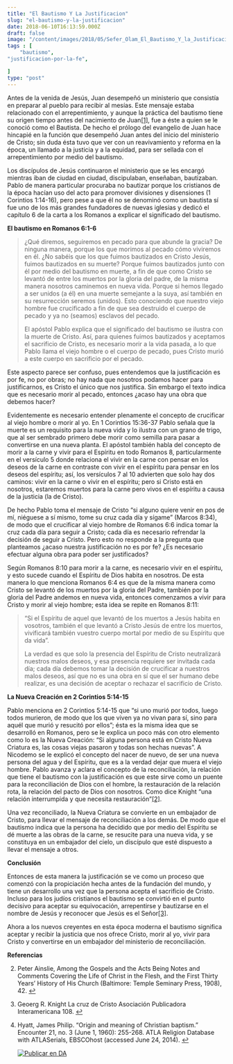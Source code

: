 ```yaml
---
title: "El Bautismo Y La Justificacion"
slug: "el-bautismo-y-la-justificacion"
date: 2018-06-10T16:13:59.000Z
draft: false
image: "/content/images/2018/05/Sefer_Olam_El_Bautismo_Y_la_Justificacion_.png"
tags : [
    "bautismo",
"justificacion-por-la-fe",

]
type: "post"
---
```


   Antes de la venida de Jesús, Juan desempeñó un ministerio que consistía en preparar al pueblo para recibir al mesías. Este mensaje estaba relacionado con el arrepentimiento, y aunque la práctica del bautismo tiene su origen tiempo antes del nacimiento de Juan[[1]](#fn1), fue a éste a quien se le conoció como el Bautista. De hecho el prólogo del evangelio de Juan hace hincapié en la función que desempeñó Juan antes del inicio del ministerio de Cristo; sin duda ésta tuvo que ver con un reavivamiento y reforma en la época, un llamado a la justicia y a la equidad, para ser sellada con el arrepentimiento por medio del bautismo.

 Los discípulos de Jesús continuaron el ministerio que se les encargó mientras iban de ciudad en ciudad, discipulaban, enseñaban, bautizaban. Pablo de manera particular procuraba no bautizar porque los cristianos de la época hacían uso del acto para promover divisiones y disensiones (1 Corintios 1:14-16), pero pese a que él no se denominó como un bautista sí fue uno de los más grandes fundadores de nuevas iglesias y dedicó el capítulo 6 de la carta a los Romanos a explicar el significado del bautismo.

 **El bautismo en Romanos 6:1-6**

 
>  ¿Qué diremos, seguiremos en pecado para que abunde la gracia? De ninguna manera, porque los que morimos al pecado cómo viviremos en él. ¿No sabéis que los que fuimos bautizados en Cristo Jesús, fuimos bautizados en su muerte? Porque fuimos bautizados junto con él por medio del bautismo en muerte, a fin de que como Cristo se levantó de entre los muertos por la gloria del padre, de la misma manera nosotros caminemos en nueva vida. Porque si hemos llegado a ser unidos (a él) en una muerte semejante a la suya, así también en su resurrección seremos (unidos). Esto conociendo que nuestro viejo hombre fue crucificado a fin de que sea destruido el cuerpo de pecado y ya no (seamos) esclavos del pecado.
> 
>   El apóstol Pablo explica que el significado del bautismo se ilustra con la muerte de Cristo. Así, para quienes fuimos bautizados y aceptamos el sacrificio de Cristo, es necesario morir a la vida pasada, a lo que Pablo llama el viejo hombre o el cuerpo de pecado, pues Cristo murió a este cuerpo en sacrificio por el pecado.

 Este aspecto parece ser confuso, pues entendemos que la justificación es por fe, no por obras; no hay nada que nosotros podamos hacer para justificarnos, es Cristo el único que nos justifica. Sin embargo el texto indica que es necesario morir al pecado, entonces ¿acaso hay una obra que debemos hacer?

 Evidentemente es necesario entender plenamente el concepto de crucificar al viejo hombre o morir al yo. En 1 Corintios 15:36-37 Pablo señala que la muerte es un requisito para la nueva vida y lo ilustra con un grano de trigo, que al ser sembrado primero debe morir como semilla para pasar a convertirse en una nueva planta. El apóstol también habla del concepto de morir a la carne y vivir para el Espíritu en todo Romanos 8, particularmente en el versículo 5 donde relaciona el vivir en la carne con pensar en los deseos de la carne en contraste con vivir en el espíritu para pensar en los deseos del espíritu; así, los versículos 7 al 10 advierten que solo hay dos caminos: vivir en la carne o vivir en el espíritu; pero si Cristo está en nosotros, estaremos muertos para la carne pero vivos en el espíritu a causa de la justicia (la de Cristo).

 De hecho Pablo toma el mensaje de Cristo “si alguno quiere venir en pos de mí, niéguese a sí mismo, tome su cruz cada día y sígame” (Marcos 8:34), de modo que el crucificar al viejo hombre de Romanos 6:6 indica tomar la cruz cada día para seguir a Cristo; cada día es necesario refrendar la decisión de seguir a Cristo. Pero esto no responde a la pregunta que planteamos ¿acaso nuestra justificación no es por fe? ¿Es necesario efectuar alguna obra para poder ser justificados?

 Según Romanos 8:10 para morir a la carne, es necesario vivir en el espíritu, y esto sucede cuando el Espíritu de Dios habita en nosotros. De esta manera lo que menciona Romanos 6:4 es que de la misma manera como Cristo se levantó de los muertos por la gloria del Padre, también por la gloria del Padre andemos en nueva vida, entonces comenzamos a vivir para Cristo y morir al viejo hombre; esta idea se repite en Romanos 8:11:

 
>  “Si el Espíritu de aquel que levantó de los muertos a Jesús habita en vosotros, también el que levantó a Cristo Jesús de entre los muertos, vivificará también vuestro cuerpo mortal por medio de su Espíritu que da vida”.
> 
>   La verdad es que solo la presencia del Espíritu de Cristo neutralizará nuestros malos deseos, y esa presencia requiere ser invitada cada día; cada día debemos tomar la decisión de crucificar a nuestros malos deseos, así que no es una obra en sí que el ser humano debe realizar, es una decisión de aceptar o rechazar el sacrificio de Cristo.

 **La Nueva Creación en 2 Corintios 5:14-15**

 Pablo menciona en 2 Corintios 5:14-15 que “si uno murió por todos, luego todos murieron, de modo que los que viven ya no vivan para sí, sino para aquél que murió y resucitó por ellos”; ésta es la misma idea que se desarrolló en Romanos, pero se le explica un poco más con otro elemento como lo es la Nueva Creación: “Si alguna persona está en Cristo Nueva Criatura es, las cosas viejas pasaron y todas son hechas nuevas”. A Nicodemo se le explicó el concepto del nacer de nuevo, de ser una nueva persona del agua y del Espíritu, que es a la verdad dejar que muera el viejo hombre. Pablo avanza y aclara el concepto de la reconciliación, la relación que tiene el bautismo con la justificación es que este sirve como un puente para la reconciliación de Dios con el hombre, la restauración de la relación rota, la relación del pacto de Dios con nosotros. Como dice Knight “una relación interrumpida y que necesita restauración”[[2]](#fn2).

 Una vez reconciliado, la Nueva Criatura se convierte en un embajador de Cristo, para llevar el mensaje de reconciliación a los demás. De modo que el bautismo indica que la persona ha decidido que por medio del Espíritu se dé muerte a las obras de la carne, se resucite para una nueva vida, y se constituya en un embajador del cielo, un discípulo que esté dispuesto a llevar el mensaje a otros.

 **Conclusión**

 Entonces de esta manera la justificación se ve como un proceso que comenzó con la propiciación hecha antes de la fundación del mundo, y tiene un desarrollo una vez que la persona acepta el sacrificio de Cristo. Incluso para los judíos cristianos el bautismo se convirtió en el punto decisivo para aceptar su equivocación, arrepentirse y bautizarse en el nombre de Jesús y reconocer que Jesús es el Señor[[3]](#fn3).

 Ahora a los nuevos creyentes en esta época moderna el bautismo significa aceptar y recibir la justicia que nos ofrece Cristo, morir al yo, vivir para Cristo y convertirse en un embajador del ministerio de reconciliación.

 **Referencias**

   
 2. Peter Ainslie, Among the Gospels and the Acts Being Notes and Comments Covering the Life of Christ in the Flesh, and the First Thirty Years’ History of His Church (Baltimore: Temple Seminary Press, 1908), 42. [↩︎](#fnref1)

 
 4. Geoerg R. Knight La cruz de Cristo Asociación Publicadora Interamericana 108. [↩︎](#fnref2)

 
 6. Hyatt, James Philip. “Origin and meaning of Christian baptism.” Encounter 21, no. 3 (June 1, 1960): 255-268. ATLA Religion Database with ATLASerials, EBSCOhost (accessed June 24, 2014). [↩︎](#fnref3)

 
 
     [![Publicar en DA](/content/images/2020/06/Publicar_DA.png)](/quieres-publicar-en-da/) 